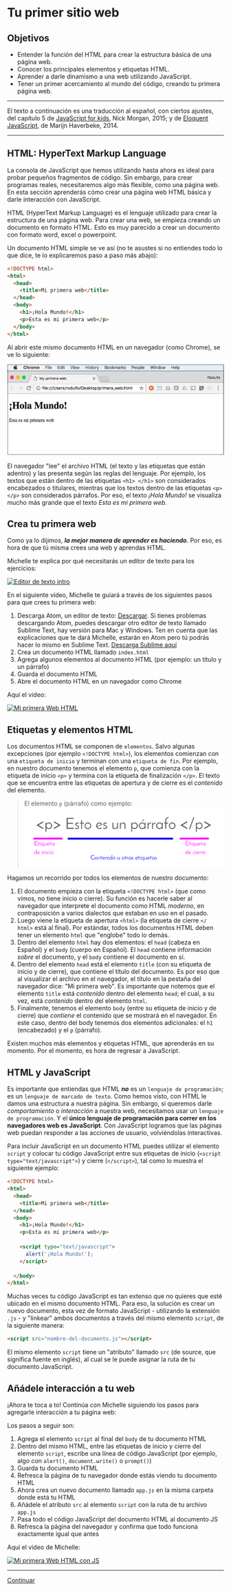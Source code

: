 # Tu primer sitio web

## Objetivos

- Entender la función del HTML para crear la estructura básica de una página
  web.
- Conocer los principales elementos y etiquetas HTML.
- Aprender a darle dinamismo a una web utilizando JavaScript.
- Tener un primer acercamiento al mundo del código, creando tu primera página
  web.

***

El texto a continuación es una traducción al español, con ciertos ajustes, del
capítulo 5 de [JavaScript for kids](http://pepa.holla.cz/wp-content/uploads/2015/11/JavaScript-for-Kids.pdf),
Nick Morgan, 2015; y de [Eloquent JavaScript](http://eloquentjavascript.net/),
de Marijn Haverbeke, 2014.

***

## HTML: HyperText Markup Language

La consola de JavaScript que hemos utilizando hasta ahora es ideal para probar
pequeños fragmentos de código. Sin embargo, para crear programas reales,
necesitaremos algo más flexible, como una página web. En esta sección aprenderás
cómo crear una página web HTML básica y darle interacción con JavaScript.

HTML (HyperText Markup Language) es el lenguaje utilizado para crear la
estructura de una página web. Para crear una web, se empieza creando un
documento en formato HTML. Esto es muy parecido a crear un documento con formato
word, excel o powerpoint.

Un documento HTML simple se ve así (no te asustes si no entiendes todo lo que
dice, te lo explicaremos paso a paso más abajo):

```html
<!DOCTYPE html>
<html>
  <head>
    <title>Mi primera web</title>
  </head>
  <body>
    <h1>¡Hola Mundo!</h1>
    <p>Esta es mi primera web</p>
  </body>
</html>
```

Al abrir este mismo documento HTML en un navegador (como Chrome), se ve lo
siguiente:

![Vista en Chrome](img-my-first-website.png)

El navegador "lee" el archivo HTML (el texto y las etiquetas que están adentro)
y las presenta según las reglas del lenguaje. Por ejemplo, los textos que están
dentro de las etiquetas `<h1> </h1>` son considerados encabezados o titulares,
mientras que los textos dentro de las etiquetas `<p> </p>` son considerados
párrafos. Por eso, el texto _¡Hola Mundo!_ se visualiza mucho más grande que el
texto _Esta es mi primera web._

## Crea tu primera web

Como ya lo dijimos, _**la mejor manera de aprender es haciendo**_. Por eso, es
hora de que tú misma crees una web y aprendas HTML.

Michelle te explica por qué necesitarás un editor de texto para los ejercicios:

[![Editor de texto intro](https://img.youtube.com/vi/wQKn1fh3pAM/0.jpg)](https://www.youtube.com/watch?v=wQKn1fh3pAM)

En el siguiente video, Michelle te guiará a través de los siguientes pasos para
que crees tu primera web:

1. Descarga Atom, un editor de texto: [Descargar](https://atom.io/). Si tienes
   problemas descargando Atom, puedes descargar otro editor de texto llamado
   Sublime Text, hay versión para Mac y Windows. Ten en cuenta que las
   explicaciones que te dará Michelle, estarán en Atom pero tú podrás hacer lo
   mismo en Sublime Text. [Descarga Sublime aquí](https://www.sublimetext.com/3)
2. Crea un documento HTML llamado `index.html`
3. Agrega algunos elementos al documento HTML (por ejemplo: un título y un
   párrafo)
4. Guarda el documento HTML
5. Abre el documento HTML en un navegador como Chrome

Aquí el video:

[![Mi primera Web HTML](https://img.youtube.com/vi/QP9FF9eoh-k/0.jpg)](https://www.youtube.com/watch?v=QP9FF9eoh-k)

## Etiquetas y elementos HTML

Los documentos HTML se componen de `elementos`. Salvo algunas excepciones (por
ejemplo `<!DOCTYPE html>`), los elementos comienzan con una `etiqueta de inicio`
y terminan con una `etiqueta de fin`. Por ejemplo, en nuestro documento tenemos
el elemento `p`, que comienza con la etiqueta de inicio `<p>` y termina con la
etiqueta de finalización `</p>`. El texto que se encuentra entre las etiquetas
de apertura y de cierre es el _contenido_ del elemento.

> El elemento `p` (párrafo) como ejemplo:
![Ejemplo etiqueta](img-tag-sample.png)

Hagamos un recorrido por todos los elementos de nuestro documento:

1. El documento empieza con la etiqueta `<!DOCTYPE html>` (que como vimos, no
   tiene inicio o cierre). Su función es hacerle saber al navegador que
   interprete el documento como HTML _moderno_, en contraposición a varios
   dialectos que estaban en uso en el pasado.
2. Luego viene la etiqueta de apertura `<html>` (la etiqueta de cierre
   `</ html>` está al final). Por estándar, todos los documentos HTML deben
   tener un elemento `html` que "englobe" todo lo demás.
3. Dentro del elemento `html` hay dos elementos: el `head` (cabeza en Español) y
   el `body` (cuerpo en Español). El `head` contiene información _sobre_ el
   documento, y el `body` contiene el documento en sí.
4. Dentro del elemento `head` está el elemento `title` (con su etiqueta de
   inicio y de cierre), que contiene el título del documento. Es por eso que al
   visualizar el archivo en el navegador, el título en la pestaña del navegador
   dice: "Mi primera web". Es importante que notemos que el elemento `title`
   está _contenido_ dentro del elemento `head`; el cual, a su vez, está
   _contenido_ dentro del elemento `html`.
5. Finalmente, tenemos el elemento `body` (entre su etiqueta de inicio y de
   cierre) que _contiene_ el contenido que se mostrará en el navegador. En este
   caso, dentro del body tenemos dos elementos adicionales: el `h1` (encabezado)
   y el `p` (párrafo).

<!--
Una manera de visualizar este concepto de "encapsulado" donde unos elementos
"contienen" a otros es a través de este gráfico:

![HTML Jerarquía](http://apprize.info/javascript/kids/kids.files/image057.jpg)
-->

Existen muchos más elementos y etiquetas HTML, que aprenderás en su momento. Por
el momento, es hora de regresar a JavaScript.

<!-- ## HTML + CSS
Agrega estilos con CSS
-->

## HTML y JavaScript

Es importante que entiendas que HTML _**no**_ es un `lenguaje de programación`;
es un `lenguaje de marcado de texto`. Como hemos visto, con HTML le damos una
estructura a nuestra página. Sin embargo, si queremos darle _comportamiento_ o
_interacción_ a nuestra web, necesitamos usar un `lenguaje de programación`. Y
el **único lenguaje de programación para correr en los navegadores web es
JavaScript**. Con JavaScript logramos que las páginas web puedan responder a las
acciones de usuario, volviéndolas interactivas.

Para incluir JavaScript en un documento HTML puedes utilizar el elemento
`script` y colocar tu código JavaScript entre sus etiquetas de inicio
(`<script type="text/javascript">`) y cierre (`</script>`), tal como lo muestra
el siguiente ejemplo:

```html
<!DOCTYPE html>
<html>
  <head>
    <title>Mi primera web</title>
  </head>
  <body>
    <h1>¡Hola Mundo!</h1>
    <p>Esta es mi primera web</p>

    <script type="text/javascript">
      alert('¡Hola Mundo!');
    </script>

  </body>
</html>
```

Muchas veces tu código JavaScript es tan extenso que no quieres que esté ubicado
en el mismo documento HTML. Para eso, la solución es crear un nuevo documento,
esta vez de formato JavaScript - utilizando la extensión `.js` - y "linkear"
ambos documentos a través del mismo elemento `script`, de la siguiente manera:

```html
<script src="nombre-del-documento.js"></script>
```

El mismo elemento `script` tiene un "atributo" llamado `src` (de source, que
  significa fuente en inglés), al cual se le puede asignar la ruta de tu
  documento JavaScript.

## Añádele interacción a tu web

¡Ahora te toca a to! Continúa con Michelle siguiendo los pasos para agregarle
interacción a tu página web:

Los pasos a seguir son:

1. Agrega el elemento `script` al final del `body` de tu documento HTML
2. Dentro del mismo HTML, entre las etiquetas de inicio y cierre del elemento
   `script`, escribe una línea de código JavaScript (por ejemplo, algo con
   `alert()`, `document.write()` o `prompt()`)
3. Guarda tu documento HTML
4. Refresca la página de tu navegador donde estás viendo tu documento HTML
5. Ahora crea un nuevo documento llamado `app.js` en la misma carpeta donde está
   tu HTML
6. Añádele el atributo `src` al elemento `script` con la ruta de tu archivo
   `app.js`
7. Pasa todo el código JavaScript del documento HTML al documento JS
8. Refresca la página del navegador y confirma que todo funciona exactamente
   igual que antes

Aquí el video de Michelle:

[![Mi primera Web HTML con JS](https://img.youtube.com/vi/SSiWsDoK4GE/0.jpg)](https://www.youtube.com/watch?v=SSiWsDoK4GE)

<!--
## Sube tu página a GitHub Pages

y deplegándola en [GitHub Pages](https://pages.github.com/)
-->

***

[Continuar](04-prueba-tu-conocimiento.md)
